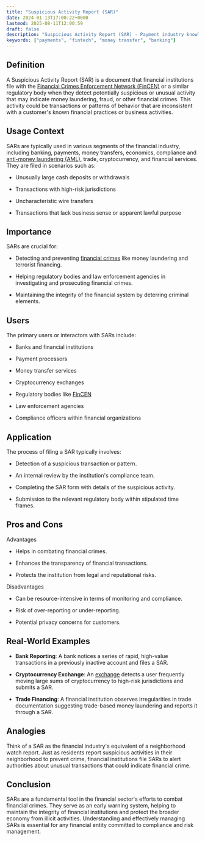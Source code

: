 ```yaml
---
title: "Suspicious Activity Report (SAR)"
date: 2024-01-13T17:00:22+0000
lastmod: 2025-08-11T12:00:59
draft: false
description: "Suspicious Activity Report (SAR) - Payment industry knowledge and insights"
keywords: ["payments", "fintech", "money transfer", "banking"]
---
```


## **Definition**

A Suspicious Activity Report (SAR) is a document that financial institutions file with the [Financial Crimes Enforcement Network (FinCEN)](https://faisalkhanllc.xyz/resources/payments-wiki/f/financial-crimes-enforcement-network-fincen/) or a similar regulatory body when they detect potentially suspicious or unusual activity that may indicate money laundering, fraud, or other financial crimes. This activity could be transactions or patterns of behavior that are inconsistent with a customer's known financial practices or business activities.

## **Usage Context**

SARs are typically used in various segments of the financial industry, including banking, payments, money transfers, economics, compliance and [anti-money laundering (AML)](https://faisalkhanllc.xyz/resources/payments-wiki/a/anti-money-laundering-aml/), trade, cryptocurrency, and financial services. They are filed in scenarios such as:

- Unusually large cash deposits or withdrawals

- Transactions with high-risk jurisdictions

- Uncharacteristic wire transfers

- Transactions that lack business sense or apparent lawful purpose

## **Importance**

SARs are crucial for:

- Detecting and preventing [financial crimes](https://faisalkhanllc.xyz/resources/payments-wiki/f/financial-crimes/) like money laundering and terrorist financing.

- Helping regulatory bodies and law enforcement agencies in investigating and prosecuting financial crimes.

- Maintaining the integrity of the financial system by deterring criminal elements.

## **Users**

The primary users or interactors with SARs include:

- Banks and financial institutions

- Payment processors

- Money transfer services

- Cryptocurrency exchanges

- Regulatory bodies like [FinCEN](http://fincen.gov/)

- Law enforcement agencies

- Compliance officers within financial organizations

## **Application**

The process of filing a SAR typically involves:

- Detection of a suspicious transaction or pattern.

- An internal review by the institution's compliance team.

- Completing the SAR form with details of the suspicious activity.

- Submission to the relevant regulatory body within stipulated time frames.

## **Pros and Cons**

Advantages

- Helps in combating financial crimes.

- Enhances the transparency of financial transactions.

- Protects the institution from legal and reputational risks.

Disadvantages

- Can be resource-intensive in terms of monitoring and compliance.

- Risk of over-reporting or under-reporting.

- Potential privacy concerns for customers.

## **Real-World Examples**

- **Bank Reporting**: A bank notices a series of rapid, high-value transactions in a previously inactive account and files a SAR.

- **Cryptocurrency Exchange**: An [exchange](https://faisalkhanllc.xyz/resources/payments-wiki/c/cryptocurrency-exchanges/) detects a user frequently moving large sums of cryptocurrency to high-risk jurisdictions and submits a SAR.

- **Trade Financing**: A financial institution observes irregularities in trade documentation suggesting trade-based money laundering and reports it through a SAR.

## **Analogies**

Think of a SAR as the financial industry's equivalent of a neighborhood watch report. Just as residents report suspicious activities in their neighborhood to prevent crime, financial institutions file SARs to alert authorities about unusual transactions that could indicate financial crime.

## **Conclusion**

SARs are a fundamental tool in the financial sector's efforts to combat financial crimes. They serve as an early warning system, helping to maintain the integrity of financial institutions and protect the broader economy from illicit activities. Understanding and effectively managing SARs is essential for any financial entity committed to compliance and risk management.